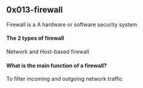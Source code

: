 <h2> 0x013-firewall </h2>
Firewall is a A hardware or software security system

 <h4>The 2 types of firewall</h4>
	Network and Host-based firewall

<h4> What is the main function of a firewall?</h4>
	To filter incoming and outgoing network traffic
